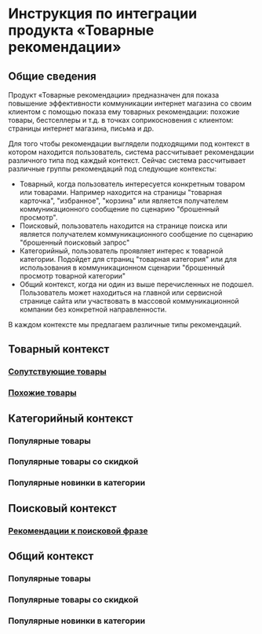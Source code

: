# Инструкция по интеграции продукта «Товарные рекомендации»

## Общие сведения

Продукт «Товарные рекомендации» предназначен для показа повышение эффективности коммуникации интернет магазина со своим клиентом с помощью показа ему товарных рекомендации: похожие товары, бестселлеры и т.д. в точках соприкосновения с клиентом: страницы интернет магазина, письма и др.

Для того чтобы рекомендации выглядели подходящими под контекст в котором находится пользователь, система рассчитывает рекомендации различного типа под каждый контекст. Сейчас система рассчитывает различные группы рекомендаций под следующие контексты: 

* Товарный, когда пользователь интересуется конкретным товаром или товарами. Например находится на страницы "товарная карточка", "избранное", "корзина" или является получателем коммуникационного сообщение по сценарию "брошенный просмотр".
* Поисковый, пользователь находится на странице поиска или является получателем коммуникационного сообщение по сценарию "брошенный поисковый запрос"
* Категорийный, пользователь проявляет интерес к товарной категории. Подойдет для страниц "товарная категория" или для использования в коммуникационном сценарии "брошенный просмотр товарной категории"
* Общий контекст, когда ни один из выше перечисленных не подошел. Пользователь может находиться на главной или сервисной странице сайта или участвовать в массовой коммуникационной компании без конкретной направленности.

В каждом контексте мы предлагаем различные типы рекомендаций. 

## Товарный контекст

### [Сопутствующие товары](api-polucheniya-tovarnykh-rekomendacii.md#soputstvuyushie-tovary)

### [Похожие товары](api-polucheniya-tovarnykh-rekomendacii.md#pokhozhie-tovary)

## Категорийный контекст

### Популярные товары

### Популярные товары со скидкой

### Популярные новинки в категории

## Поисковый контекст

### [Рекомендации к поисковой фразе](api-polucheniya-tovarnykh-rekomendacii.md#poiskovye-rekomendacii)

## Общий контекст

### Популярные товары

### Популярные товары со скидкой

### Популярные новинки в категории





#### 







